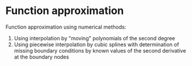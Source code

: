 # Function approximation
Function approximation using numerical methods:

1. Using interpolation by "moving" polynomials of the second degree
2. Using piecewise interpolation by cubic splines with determination of missing boundary conditions by known values of the second derivative at the boundary nodes
